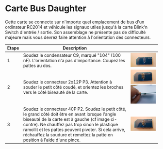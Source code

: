 # Carte Bus Daughter<A id="a19"></A>

Cette carte se connecte sur n'importe quel emplacement de bus d'un ordinateur RC2014 et véhicule les signaux utiles jusqu'à
la carte Blink'n Switch d'entrée / sortie. Son assemblage ne présente pas de difficulté majeure mais vous devrez faire
attention à l'orientation des connecteurs.

| Etape | Description                                                        |                                                              |
| ----- | -------------------------------------------------------------------- | ------------------------------------------------------------ |
| 1     | Soudez le condensateur C9, marqué "104" (100 nF). L'orientation n'a pas d'importance. Coupez les pattes au dos. | <img src="Pictures/016-capa.jpg" alt="Condensateur soudé" style="zoom: 33%;" /> |
| 2     | Soudez le connecteur 2x12P P3. Attention à souder le petit côté coudé, et orientez les broches vers le côté biseauté de la carte. | <img src="Pictures/017A.jpg" alt="Soudure du connecteur" style="zoom: 33%;" /><img src="Pictures/017B.jpg" alt="Vus de côté" style="zoom:33%;" /> |
| 3     | Soudez le connecteur 40P P2. Soudez le petit côté, le grand côté doit être en avant lorsque l'angle biseauté de la carte est à gauche (cf image ci-contre). Ne chauffez pas trop sinon le plastique ramollit et les pattes peuvent pivoter. Si cela arrive, réchauffez la soudure et remettez la patte en position à l'aide d'une pince. | <img src="Pictures/018.jpg" alt="Connecteur soudé" style="zoom:50%;" /> |
